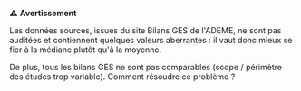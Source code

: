 ⚠️ **Avertissement**

Les données sources, issues du site Bilans GES de l'ADEME, ne sont pas auditées et contiennent quelques valeurs aberrantes : il vaut donc mieux se fier à la médiane plutôt qu'à la moyenne.

De plus, tous les bilans GES ne sont pas comparables (scope / périmètre des études trop variable). Comment résoudre ce problème ?
